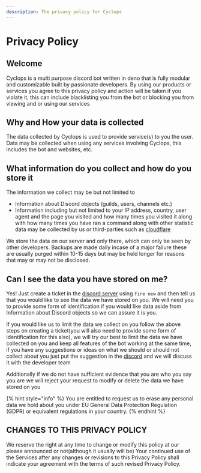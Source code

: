 ```yaml
---
description: The privacy policy for Cyclops
---
```


# Privacy Policy

## Welcome

Cyclops is a multi purpose discord bot written in deno that is fully modular and customizable built by passionate developers. By using our products or services you agree to this privacy policy and action will be taken if you violate it, this can include blacklisting you from the bot or blocking you from viewing and or using our services

## Why and How your data is collected

The data collected by Cyclops is used to provide service\(s\) to you the user. Data may be collected when using any services involving Cyclops, this includes the bot and websites, etc.

## What information do you collect and how do you store it

The information we collect may be but not limited to  


* Information about Discord objects \(guilds, users, channels etc.\)
* Information including but not limited to your IP address, country, user agent and the page you visited and how many times you visited it along with how many times you have ran a command along with other statistic data may be collected by us or third-parties such as [cloudflare](https://www.cloudflare.com/)

We store the data on our server and only there, which can only be seen by other developers. Backups are made daily incase of a major failure these are usually purged within 10-15 days but may be held longer for reasons that may or may not be disclosed.



## Can I see the data you have stored on me?

Yes! Just create a ticket in the [discord server](https://discord.gg/NMRWG8xgx8) using `fire new` and then tell us that you would like to see the data we have stored on you. We will need you to provide some form of identification if you would like data aside from Information about Discord objects so we can assure it is you.  
  
If you would like us to limit the data we collect on you follow the above steps on creating a ticket\(you will also need to provide some form of identification for this also\), we will try our best to limit the data we have collected on you and keep all features of the bot working at the same time, if you have any suggestions or ideas on what we should or should not collect about you just put the suggestion in the [discord](https://discord.gg/NMRWG8xgx8) and we will discuss it with the developer team   
  
Additionally if we do not have sufficient evidence that you are who you say you are we will reject your request to modify or delete the data we have stored on you

{% hint style="info" %}
You are entitled to request us to erase any personal data we hold about you under EU General Data Protection Regulation \(GDPR\) or equivalent regulations in your country.
{% endhint %}

## CHANGES TO THIS PRIVACY POLICY

We reserve the right at any time to change or modify this policy at our please announced or not\(although it usually will be\) Your continued use of the Services after any changes or revisions to this Privacy Policy shall indicate your agreement with the terms of such revised Privacy Policy.


